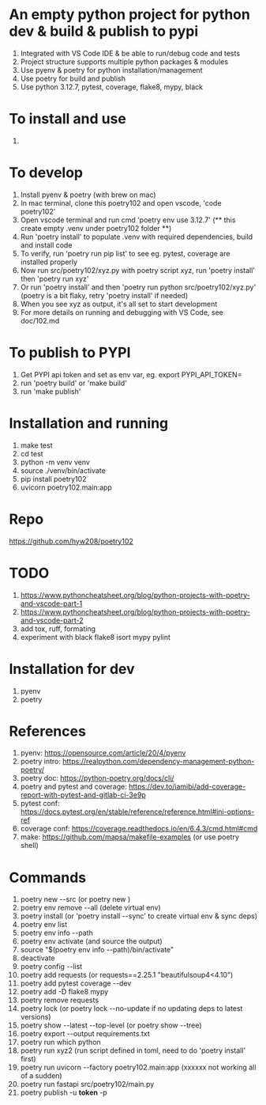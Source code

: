 # An empty python project for python dev & build & publish to pypi
1. Integrated with VS Code IDE & be able to run/debug code and tests
2. Project structure supports multiple python packages & modules 
3. Use pyenv & poetry for python installation/management
4. Use poetry for build and publish
5. Use python 3.12.7, pytest, coverage, flake8, mypy, black 


# To install and use 
1. <TBD>


# To develop
1. Install pyenv & poetry (with brew on mac)
2. In mac terminal, clone this poetry102 and open vscode, 'code poetry102'
3. Open vscode terminal and run cmd 'poetry env use 3.12.7' (** this create empty .venv under poetry102 folder **)
4. Run 'poetry install' to populate .venv with required dependencies, build and install code
5. To verify, run 'poetry run pip list' to see eg. pytest, coverage are installed properly
6. Now run src/poetry102/xyz.py with poetry script xyz, run 'poetry install' then 'poetry run xyz' 
7. Or run 'poetry install' and then 'poetry run python src/poetry102/xyz.py' (poetry is a bit flaky, retry 'poetry install' if needed)
8. When you see xyz as output, it's all set to start development
9. For more details on running and debugging with VS Code, see doc/102.md


# To publish to PYPI
1. Get PYPI api token and set as env var, eg. export PYPI_API_TOKEN=<your pypi api token here>
2. run 'poetry build' or 'make build'
3. run 'make publish'


# Installation and running
1. make test
2. cd test
3. python -m venv venv
4. source ./venv/bin/activate
5. pip install poetry102
6. uvicorn poetry102.main:app
   

# Repo
https://github.com/hyw208/poetry102


# TODO
1. https://www.pythoncheatsheet.org/blog/python-projects-with-poetry-and-vscode-part-1
2. https://www.pythoncheatsheet.org/blog/python-projects-with-poetry-and-vscode-part-2
3. add tox, ruff, formating  
4. experiment with black flake8 isort mypy pylint


# Installation for dev 
1. pyenv
2. poetry 


# References 
1. pyenv: https://opensource.com/article/20/4/pyenv 
2. poetry intro: https://realpython.com/dependency-management-python-poetry/
3. poetry doc: https://python-poetry.org/docs/cli/
4. poetry and pytest and coverage: https://dev.to/iamibi/add-coverage-report-with-pytest-and-gitlab-ci-3e9p
5. pytest conf: https://docs.pytest.org/en/stable/reference/reference.html#ini-options-ref
6. coverage conf: https://coverage.readthedocs.io/en/6.4.3/cmd.html#cmd
7. make: https://github.com/mapsa/makefile-examples (or use poetry shell)


# Commands
1. poetry new <folder> --src (or poetry new <folder>)
2. poetry env remove --all (delete virtual env)
3. poetry install (or 'poetry install --sync' to create virtual env & sync deps)
4. poetry env list
5. poetry env info --path
6. poetry env activate (and source the output) 
7. source "$(poetry env info --path)/bin/activate"
8. deactivate
9. poetry config --list
10. poetry add requests (or requests==2.25.1 "beautifulsoup4<4.10")
11. poetry add pytest coverage --dev
12. poetry add -D flake8 mypy
13. poetry remove requests
14. poetry lock (or poetry lock --no-update if no updating deps to latest versions)
15. poetry show --latest --top-level (or poetry show --tree)
16. poetry export --output requirements.txt
17. poetry run which python
18. poetry run xyz2 (run script defined in toml, need to do 'poetry install' first)
19. poetry run uvicorn --factory poetry102.main:app (xxxxxx not working all of a sudden)
20. poetry run fastapi src/poetry102/main.py
21. poetry publish -u __token__ -p <token>


